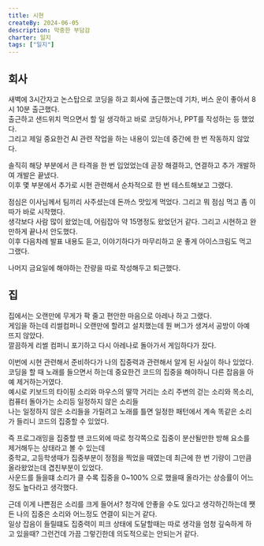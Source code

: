 ```yaml
---
title: 시현
createBy: 2024-06-05
description: 막중한 부담감
charter: 일지
tags: ["일지"]
---
```


## 회사

새벽에 3시간자고 논스탑으로 코딩을 하고 회사에 출근했는데 기차, 버스 운이 좋아서 8시 10분 출근했다.  
출근하고 샌드위치 먹으면서 할 일 생각하고 바로 코딩하거나, PPT를 작성하는 등 했었다.  
그리고 제일 중요한건 AI 관련 작업을 하는 내용이 있는데 중간에 한 번 작동하지 않았다.

솔직히 해당 부분에서 큰 타격을 한 번 입었었는데 곧장 해결하고, 연결하고 추가 개발하여 개발은 끝냈다.  
이후 몇 부분에서 추가로 시현 관련해서 순차적으로 한 번 테스트해보고 그랬다.

점심은 이사님께서 팀끼리 사주셨는데 돈까스 맛있게 먹었다. 그리고 뭐 점심 먹고 좀 이따가 바로 시작했다.  
생각보다 사람 많이 왔었는데, 어림잡아 약 15명정도 왔었던거 같다. 그리고 시현하고 완만하게 끝나서 안도했다.  
이후 다음차례 발표 내용도 듣고, 이야기하다가 마무리하고 운 좋게 아이스크림도 먹고 그랬다.

나머지 금요일에 해야하는 잔량을 따로 작성해두고 퇴근했다.

## 집

집에서는 오랜만에 무게가 팍 줄고 편안한 마음으로 아레나 하고 그랬다.  
게임을 하는데 리썰컴퍼니 오랜만에 할려고 설치했는데 뭔 버그가 생겨서 공방이 아예 뜨지 않았다.  
깔끔하게 리썰 컴퍼니 포기하고 다시 아레나로 돌아가서 게임하다가 잤다.

이번에 시현 관련해서 준비하다가 나의 집중력과 관련해서 알게 된 사실이 하나 있었다.  
코딩을 할 때 노래를 들으면서 하는데 중요한건 코드의 집중을 해야하니 다른 잡음을 아예 제거하는거였다.  
예시로 키보드의 타이핑 소리와 마우스의 딸깍 거리는 소리 주변의 걷는 소리와 목소리, 컴퓨터 돌아가는 소리등 일정하지 않은 소리들  
나는 일정하지 않은 소리들을 가릴려고 노래를 틀면 일정한 패턴에서 계속 똑같은 소리가 들리니 코드의 집중할 수 있었다.

즉 프로그래밍을 집중할 땐 코드외에 따로 청각쪽으로 집중이 분산될만한 방해 요소를 제거해두는 상태라고 볼 수 있는데  
중학교, 고등학생때가 집중부분이 정점을 찍었을 때였는데 최근에 한 번 기량이 그만큼 올라왔었는데 겹친부분이 있었다.  
사운드를 들을떄 소리가 클 수록 집중을 0~100% 으로 했을때 올라가는 상승률이 어느정도 높다라고 생각했다.

근데 이게 나쁜점은 소리를 크게 들어서? 청각에 안좋을 수도 있다고 생각하긴하는데 쨋든 나의 집중은 소리와 어느정도 연결이 되는거 같다.  
일상 잡음이 들릴떄도 집중력이 피크 상태에 도달할때는 따로 생각을 엄청 깊숙하게 하고 있을때? 그런건데 가끔 그렇긴한데 의도적으로는 안되는거 같다.
